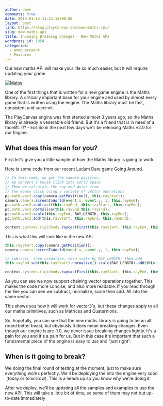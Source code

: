 ```yaml
---
author: dave
comments: true
date: 2014-01-13 11:22:12+00:00
layout: post
link: https://blog.playcanvas.com/new-maths-api/
slug: new-maths-api
title: Incoming Breaking Changes - New Maths API
wordpress_id: 1054
categories:
  - Announcement
  - Features
---
```


Our new maths API will make your life so much easier, but it will require updating your game.

[![Maths](https://blog.playcanvas.com/wp-content/uploads/2014/01/think_maths.png)](https://blog.playcanvas.com/wp-content/uploads/2014/01/think_maths.png)

One of the first things that is written for a new game engine is the Maths library. A critically important base for your engine and used by almost every game that is written using the engine. The Maths library must be fast, consistent and succinct.

The PlayCanvas engine was first started almost 3 years ago, so the Maths library is already a venerable old friend. But it's a friend that is in need of a facelift. (!? - Ed) So in the next few days we'll be releasing Maths v2.0 for our Engine.

## What does this mean for you?

First let's give you a little sample of how the Maths library is going to work.

Here is some code from our recent Ludum Dare game Going Around.

```javascript
// In this code, we get the camera position,
// We convert a mouse click into world space
// Then we calculate the ray end point from
// the mouse click using a variety of vector operations
pc.math.vec3.copy(camera.getPosition(), this.rayStart);
camera.camera.screenToWorld(event.x, event.y, 1, this.rayEnd);
pc.math.vec3.subtract(this.rayEnd, this.rayStart, this.rayEnd);
pc.math.vec3.normalize(this.rayEnd,this.rayEnd);
pc.math.vec3.scale(this.rayEnd, RAY_LENGTH, this.rayEnd);
pc.math.vec3.add(this.rayStart, this.rayEnd, this.rayEnd);

context.systems.rigidbody.raycastFirst(this.rayStart, this.rayEnd, this.onRayHit.bind(this));
```

This is what this will look like in the new API.

```javascript
this.rayStart.copy(camera.getPosition());
camera.camera.screenToWorld(event.x, event.y, 1, this.rayEnd);

// subtract, then normalize, then scale by RAY_LENGTH, then add
this.rayEnd.sub(this.rayStart).normalize().scale(RAY_LENGTH).add(this.rayStart);

context.systems.rigidbody.raycastFirst(this.rayStart, this.rayEnd, this.onRayHit.bind(this));
```

As you can see we now support chaining vector operations together. This makes the code more concise, and also more readable. If you read through the line you can see we subtract, normalize, scale then add. All into the same vector.

This shows you how it will work for vector3's, but these changes apply to all our maths primitives, such as Matrices and Quaternions.

So, hopefully, you can see that the new maths library is going to be an all round better beast, but obviously it does mean breaking changes. Even though our engine is pre-1.0, we never issue breaking changes lightly. It's a pain for you and it's a pain for us. But in this case it's important that such a fundamental piece of the engine is easy to use and "just right".

## When is it going to break?

We doing the final round of testing at the moment, just to make sure everything works perfectly. We'll be deploying the into the engine very soon  (today or tomorrow). This is a heads up so you know why we're doing it.

After we deploy, we'll be updating all the samples and examples to use the new API. This will take a little bit of time, so some of them may not but up-to-date immediately
